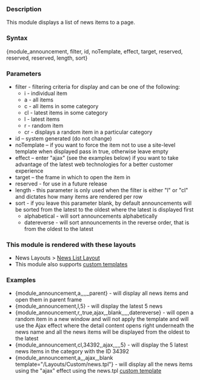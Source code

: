 <div class="description">
<h3 class="skiptoc">Description</h3>
<p>This module displays a list of news items to a page.
</p>
</div>
<div id="syntax">
<h3>Syntax</h3>
<p>{<span>module_announcement, filter, id, noTemplate, effect, target, reserved, reserved, reserved, length, sort</span>}</p>
</div>
<div id="parameters">
<h3>Parameters</h3>
<ul>
    <li>filter - filtering criteria for display and can be one of the following:
    <ul>
        <li>i - individual item</li>
        <li>a - all items</li>
        <li>c - all items in some category</li>
        <li>cl - latest items in some category</li>
        <li>l - latest items</li>
        <li>r - random item</li>
        <li>cr - displays a random item in a particular category</li>
    </ul>
    </li>
    <li>id &ndash; system generated (do not change)</li>
    <li>noTemplate &ndash; if you want to force the item not to use a site-level template when displayed pass in true, otherwise leave empty</li>
    <li>effect &ndash; enter "ajax" (see the examples below) if you want to take advantage of the latest web technologies for a better customer experience</li>
    <li>target &ndash; the frame in which to open the item in</li>
    <li>reserved - for use in a future release</li>
    <li>length - this parameter is only used when the filter is either "l" or "cl" and dictates how many items are rendered per row</li>
    <li>sort - if you leave this parameter blank, by default announcements will be sorted from the latest to the oldest where the latest is displayed first
    <ul>
        <li>alphabetical - will sort announcements alphabetically</li>
        <li>datereverse - will sort announcements in the reverse order, that is from the oldest to the latest</li>
    </ul>
    </li>
</ul>
</div>
<div id="layouts">
<h3>This module is rendered with these layouts</h3>
<ul>
    <li>News Layouts &gt;&nbsp;<a href="http://knowledgebase6.businesscatalyst.com/kb/modules-and-tags-reference/layouts/News/news-list-layout" title="News List Layout">News List Layout</a></li>
    <li>This module also supports <a href="http://knowledgebase6.businesscatalyst.com/kb/modules-and-tags-reference/layouts/custom-templates">custom templates</a></li>
</ul>
</div>
<div id="Examples">
<h3>Examples</h3>
<ul>
    <li>{<span>module_announcement,a,,,,_parent</span>} - will display all news items and open them in parent frame </li>
    <li>{<span>module_announcement,l,5</span>} - will display the latest 5 news</li>
    <li>{<span>module_announcement,r,,true,ajax,_blank,,,,,datereverse</span>} - will open a random item in a new window and will not apply the template and will use the Ajax effect where the detail content opens right underneath the news name and all the news items will be displayed from the oldest to the latest </li>
    <li>{<span>module_announcement,cl,34392,,ajax,,,,,5</span>} - will display the 5 latest news items in the category with the ID 34392</li>
    <li>{<span>module_announcement,a,,,ajax,_blank template="/Layouts/Custom/news.tpl"</span>} - will display all the news items using the "ajax" effect using the news.tpl <a href="http://knowledgebase6.businesscatalyst.com/kb/modules-and-tags-reference/layouts/custom-templates">custom template</a> </li>
</ul>
</div>
